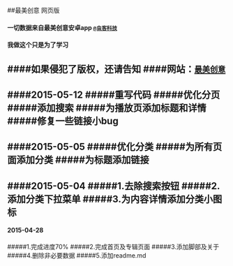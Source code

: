 ##最美创意 网页版
#### 一切数据来自最美创意安卓app [`@虫客科技`](http://www.bugkr.com/)
#### 我做这个只是为了学习 
####如果侵犯了版权，还请告知
####网站：[`最美创意`](http://zmcy.yangzhongchao.com/)
----------
####2015-05-12
#####重写代码
#####优化分页
#####添加搜索
#####为播放页添加标题和详情
#####修复一些链接小bug
----------
####2015-05-05
#####优化分类
#####为所有页面添加分类
#####为标题添加链接
----------
####2015-05-04
#####1.去除搜索按钮
#####2.添加分类下拉菜单
#####3.为内容详情添加分类小图标
----------
#### 2015-04-28
#####1.完成进度70% 
#####2.完成首页及专辑页面 
#####3.添加脚部及关于 
#####4.删除非必要数据
#####5.添加readme.md


